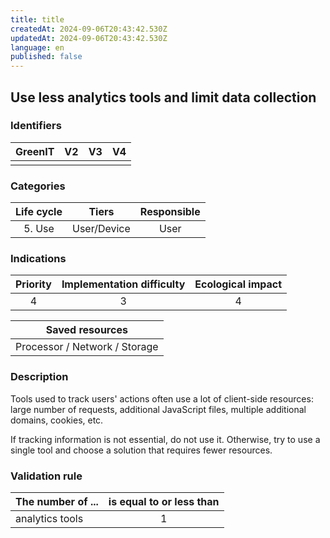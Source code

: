 ```yaml
---
title: title
createdAt: 2024-09-06T20:43:42.530Z
updatedAt: 2024-09-06T20:43:42.530Z
language: en
published: false
---
```

## Use less analytics tools and limit data collection

### Identifiers

| GreenIT | V2  | V3  | V4  |
| :-----: | :-: | :-: | :-: |
|         |     |     |     |

### Categories

| Life cycle |    Tiers    | Responsible |
| :--------: | :---------: | :---------: |
|   5. Use   | User/Device |    User     |

### Indications

| Priority | Implementation difficulty | Ecological impact |
| :------: | :-----------------------: | :---------------: |
|    4     |             3             |         4         |

|        Saved resources        |
| :---------------------------: |
| Processor / Network / Storage |

### Description

Tools used to track users' actions often use a lot of client-side resources: large number of requests, additional JavaScript files, multiple additional domains, cookies, etc.

If tracking information is not essential, do not use it. Otherwise, try to use a single tool and choose a solution that requires fewer resources.

### Validation rule

| The number of ... | is equal to or less than |
| ----------------- | :----------------------: |
| analytics tools   |            1             |
